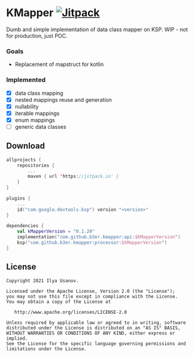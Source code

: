 KMapper [![Jitpack](https://jitpack.io/v/b3er/kmapper.svg)](https://jitpack.io/v/b3er/kmapper)
===
Dumb and simple implementation of data class mapper on KSP. WIP - not for production, just POC.

### Goals

* Replacement of mapstruct for kotlin

### Implemented

- [x] data class mapping
- [x] nested mappings reuse and generation
- [x] nullability
- [x] iterable mappings
- [x] enum mappings
- [ ] generic data classes

Download
---

```kotlin
allprojects {
    repositories {
        ...
        maven { url 'https://jitpack.io' }
    }
}

plugins {
    ...
    id("com.google.devtools.ksp") version "<version>"
}

dependencies {
    val kMapperVersion = "0.1.20"
    implementation("com.github.b3er.kmapper:api:$kMapperVersion")
    ksp("com.github.b3er.kmapper:processor:$kMapperVersion")
}
```

License
---

```text
Copyright 2021 Ilya Usanov.

Licensed under the Apache License, Version 2.0 (the "License");
you may not use this file except in compliance with the License.
You may obtain a copy of the License at

   http://www.apache.org/licenses/LICENSE-2.0

Unless required by applicable law or agreed to in writing, software
distributed under the License is distributed on an "AS IS" BASIS,
WITHOUT WARRANTIES OR CONDITIONS OF ANY KIND, either express or implied.
See the License for the specific language governing permissions and
limitations under the License.
```
